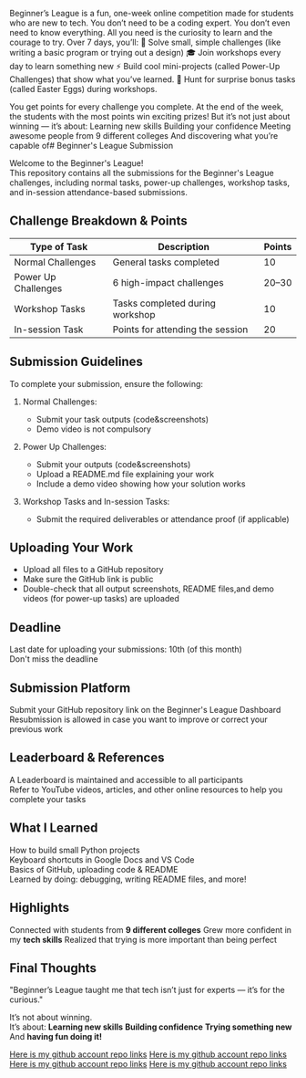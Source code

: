 Beginner’s League is a fun, one-week online competition made for students who are new to tech.
You don’t need to be a coding expert. You don’t even need to know everything. All you need is the curiosity to learn and the courage to try.
Over 7 days, you’ll:
🧩 Solve small, simple challenges (like writing a basic program or trying out a design)
🎓 Join workshops every day to learn something new
⚡ Build cool mini-projects (called Power-Up Challenges) that show what you’ve learned.
🥚 Hunt for surprise bonus tasks (called Easter Eggs) during workshops.

You get points for every challenge you complete.
At the end of the week, the students with the most points win exciting prizes!
But it’s not just about winning — it’s about:
Learning new skills
Building your confidence
Meeting awesome people from 9 different colleges
And discovering what you’re capable of# Beginner's League Submission

Welcome to the Beginner's League!  
This repository contains all the submissions for the Beginner's League challenges, including normal tasks, power-up challenges, workshop tasks, and in-session attendance-based submissions.

## Challenge Breakdown & Points

| Type of Task          | Description                            | Points |
|-----------------------|----------------------------------------|--------|
| Normal Challenges     | General tasks completed                | 10     |
| Power Up Challenges   | 6 high-impact challenges               | 20–30  |
| Workshop Tasks        | Tasks completed during workshop        | 10     |
| In-session Task       | Points for attending the session       | 20     |

## Submission Guidelines

To complete your submission, ensure the following:

1. Normal Challenges:  
   - Submit your task outputs (code&screenshots)  
   - Demo video is not compulsory

2. Power Up Challenges:  
   - Submit your outputs (code&screenshots)  
   - Upload a README.md file explaining your work  
   - Include a demo video showing how your solution works

3. Workshop Tasks and In-session Tasks:  
   - Submit the required deliverables or attendance proof (if applicable)

## Uploading Your Work

- Upload all files to a GitHub repository  
- Make sure the GitHub link is public  
- Double-check that all output screenshots, README files,and demo videos (for power-up tasks) are uploaded

## Deadline

Last date for uploading your submissions: 10th (of this month)  
Don't miss the deadline

## Submission Platform

Submit your GitHub repository link on the Beginner's League Dashboard  
Resubmission is allowed in case you want to improve or correct your previous work

## Leaderboard & References

A Leaderboard is maintained and accessible to all participants  
Refer to YouTube videos, articles, and other online resources to help you complete your tasks

## What I Learned

 How to build small Python projects  
 Keyboard shortcuts in Google Docs and VS Code  
 Basics of GitHub, uploading code & README  
 Learned by doing: debugging, writing README files, and more!

## Highlights

  Connected with students from **9 different colleges**
  Grew more confident in my **tech skills**
  Realized that trying is more important than being perfect

## Final Thoughts

"Beginner’s League taught me that tech isn’t just for experts — it’s for the curious."

It’s not about winning.  
It’s about:
  **Learning new skills**
  **Building confidence**
  **Trying something new**
  And **having fun doing it!**

[Here is my github account repo links](https://github.com/Code-stack-design/TicTacToe.git)
[Here is my github account repo links](https://github.com/Code-stack-design/Portfolio.git)
[Here is my github account repo links](https://github.com/Code-stack-design/Netflix-Clone.git)
[Here is my github account repo links](https://github.com/Code-stack-design/PostonGithub.git)






